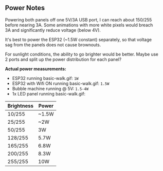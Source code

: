 ## Power Notes

Powering both panels off one 5V/3A USB port, I can reach about 150/255 before nearing 3A. Some animations with more white pixels would breach 3A and significantly reduce voltage (below 4V).

It's best to power the ESP32 (~1.5W constant) separately, so that voltage sag from the panels does not cause brownouts.

For sunlight conditions, the ability to go brighter would be better.  Maybe use 2 ports and split up the power distribution for each panel?

**Actual power measurements:**
* ESP32 running basic-walk.gif: `1W`
* ESP32 with Wifi ON running basic-walk.gif: `1.5W`
* Bubble machine running @ 5V: `1.5-4W`
* 1x LED panel running basic-walk.gif:

Brightness | Power
-----------|------
10/255 | ~1.5W
25/255 | ~2W
50/255 | 3W
128/255 | 5.7W
165/255 | 6.8W
200/255 | 8.3W
255/255 | 10W
